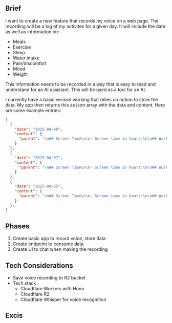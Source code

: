 
## Brief

I want to create a new feature that records my voice on a web page. The recording will be a log of my activites for a given day. It will include the date as well as information on:
- Meals
- Exercise
- Sleep
- Water intake
- Pain/discomfort
- Mood
- Weight

This information needs to be recorded in a way that is easy to read and understand for an AI assistant. This will be used as a tool for an AI.

I currently have a basic verison working that relies on notion to store the data. My app then returns this as json array with the data and content.
Here are some example entries:

```json
[
  {
    "date": "2025-04-08",
    "content": {
      "parent": "\n## Screen Time\n\n- Screen time in hours:\n\n## Workout\n\n\n| **Type** | **Duration (minutes)**: | **Intensity (rating out of 10)**: | **Notes** |\n| -------- | ----------------------- | --------------------------------- | --------- |\n|          |                         |                                   |           |\n|          |                         |                                   |           |\n|          |                         |                                   |           |\n\n\n## Nutrition\n\n\n| **Meal**       | **Notes** |\n| -------------- | --------- |\n| Breakfast      | Over      |\n| Lunch          |           |\n| Dinner         |           |\n| Snacks         |           |\n| Coffee in cups |           |\n\n- **Water Intake (litres)**:\n\n## Pain/Discomfort\n\n- **Location**:\n- **Intensity (rating out of 10)**:\n- **Notes**:\n\n## Sleep\n\n- **Hours**:\n- **Quality (rating out of 10)**:\n\n## Energy Levels\n\n- **Daily (rating out of 10)**:\n\n## Mood\n\n- **Rating (out of 10)**:\n- **Notes**:\n\n## Progress\n\n- **Weight (kg)**:\n\n## Other Activities\n\n- \n\n## Notes\n\n- \n"
    }
  },
  {
    "date": "2025-04-07",
    "content": {
      "parent": "\n## Screen Time\n\n- Screen time in hours:\n\n## Workout\n\n\n| **Type**               | **Duration (minutes)**: | **Intensity (rating out of 10)**: | **Notes**       |\n| ---------------------- | ----------------------- | --------------------------------- | --------------- |\n| intermediate yoga flow | 45                      | 7                                 | difficult class |\n|                        |                         |                                   |                 |\n|                        |                         |                                   |                 |\n\n\n## Nutrition\n\n\n| **Meal**       | **Notes**                                |\n| -------------- | ---------------------------------------- |\n| Breakfast      | overnight oats with 1 tablespoon granola |\n| Lunch          | bean burrito with salad                  |\n| Dinner         | massaman curry with brown rice           |\n| Snacks         | 30g chocolate                            |\n| Coffee in cups | 2                                        |\n\n- **Water Intake (litres)**: 3\n\n## Pain/Discomfort\n\n- **Location**:\n- **Intensity (rating out of 10)**:\n- **Notes**:\n\n## Sleep\n\n- **Hours**:\n- **Quality (rating out of 10)**:\n\n## Energy Levels\n\n- **Daily (rating out of 10)**:\n\n## Mood\n\n- **Rating (out of 10)**:\n- **Notes**:\n\n## Progress\n\n- **Weight (kg)**:\n\n## Other Activities\n\n- \n\n## Notes\n\n- \n"
    }
  },
  {
    "date": "2025-04-05",
    "content": {
      "parent": "\n## Screen Time\n\n- Screen time in hours:\n\n## Workout\n\n\n| **Type**          | **Duration (minutes)**: | **Intensity (rating out of 10)**: | **Notes** |\n| ----------------- | ----------------------- | --------------------------------- | --------- |\n| Physio exercises  | 30                      | 7                                 |           |\n|                   |                         |                                   |           |\n|                   |                         |                                   |           |\n\n\n## Nutrition\n\n\n| **Meal**       | **Notes**                               |\n| -------------- | --------------------------------------- |\n| Breakfast      | Toast                                   |\n| Lunch          | Potatoe salad, cheese, black bean salad |\n| Dinner         | Roast dinner                            |\n| Snacks         | Cake slice                              |\n| Coffee in cups | 2                                       |\n\n- **Water Intake (litres)**: 1\n\n## Pain/Discomfort\n\n- **Location**:\n- **Intensity (rating out of 10)**:\n- **Notes**:\n\n## Sleep\n\n- **Hours**: 9\n- **Quality (rating out of 10)**: 9\n\n## Energy Levels\n\n- **Daily (rating out of 10)**: 9\n\n## Mood\n\n- **Rating (out of 10)**: 8\n- **Notes**:\n\n## Progress\n\n- **Weight (kg)**:\n\n## Other Activities\n\n- Family time\n\n## Notes\n\n- In mallow\n"
    }
  },
]
```

## Phases
1. Create basic app to record voice, store data
2. Create endpoint to consume data
3. Create UI to chat when making the recording

## Tech Considerations
- Save voice recording to R2 bucket
- Tech stack
  - Cloudflare Workers with Hono
  - Cloudflare R2
  - Cloudflare Whisper for voice recognition

## Excis
